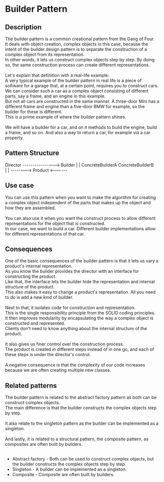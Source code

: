 # Builder Pattern


## Description
The builder pattern is a common creational pattern from the Gang of Four. </br>
It deals with object creation, complex objects in this case, because the intent of the builder design pattern is to separate the construction of a complex object from its representation.</br>
In other words, it lets us construct complex objects step by step. By doing so, the same construction process can create different representations.</br>
</br>
Let's explain that definition with a real-life example:</br>
A very typical example of the builder pattern in real life is a piece of software for a garage that, at a certain point, requires you to construct cars.</br>
We can consider such a car as a complex object consisting of different parts, say a frame, and an engine in this example. </br>
But not all cars are constructed in the same manner. A three-door Mini has a different frame and engine than a five-door BMW for example, so the builder for these is different. </br>
This is a prime example of where the builder pattern shines.</br> 
</br>
We will have a builder for a car, and on it methods to build the engine, build a frame, and so on. And also a way to return a car, for example via a car property.

## Pattern Structure 

Director ---------------->  Builder
		                 |               |
           ConcreteBuilderA            ConcreteBuilderB   
                         |                                     |
                          --------> Product <------



## Use case
You can use this pattern when you want to make the algorithm for creating a complex object independent of the parts that makes up the object and how they are assembled.</br> 
</br> 
You can also use it when you want the construct process to allow different representations for the object that is constructed. </br> 
In our case, we want to build a car.  Different builder implementations allow for different representations of that car.

## Consequences
One of the basic consequences of the builder pattern is that it lets us vary a product's internal representation. </br> 
As you know the builder provides the director with an interface for constructing the product. </br> 
Like that, the interface lets the builder hide the representation and internal structure of the product. </br> 
This also makes it easy to change a product's representation. All you need to do is add a new kind of builder.</br> 
</br> 
Next to that, it isolates code for construction and representation. </br> 
This is the single responsibility principle from the SOLID coding principles. </br> 
It then improves modularity by encapsulating the way a complex object is constructed and represented. </br> 
Clients don't need to know anything about the internal structure of the product.</br> 
</br> 
It also gives us finer control over the construction process. </br> 
The product is created in different steps instead of in one go, and each of these steps is under the director's control.</br> 
</br> 
A negative consequence is that the complexity of our code increases because we are often creating multiple new classes.

## Related patterns
The builder pattern is related to the abstract factory pattern as both can be construct complex objects. </br> 
The main difference is that the builder constructs the complex objects step by step.</br> 
</br> 
It also relate to the singleton pattern as the builder can be implemented as a singleton.</br> 
</br> 
And lastly, it is related to a structural pattern, the composite pattern, as composites are often built by builders.</br> 
</br> 
* Abstract factory - Both can be used to construct complex objects, but the builder  constructs the complex objects step by step.
* Singleton - A builder can be implemented as a singleton.
* Composite - Composite are often built by builders.
